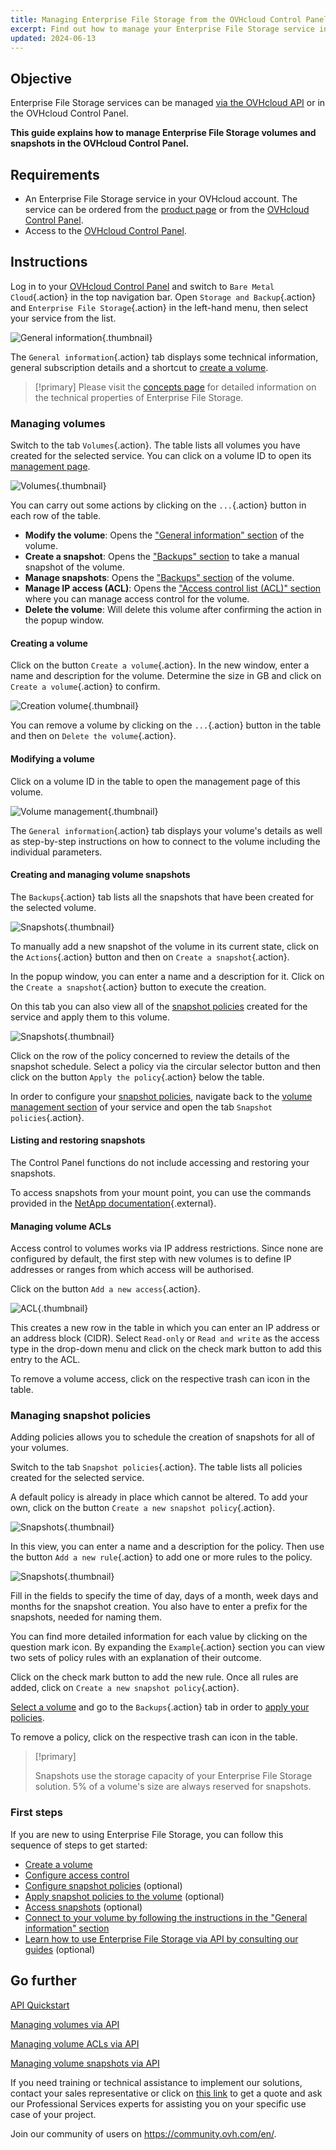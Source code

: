 ```yaml
---
title: Managing Enterprise File Storage from the OVHcloud Control Panel
excerpt: Find out how to manage your Enterprise File Storage service in the OVHcloud Control Panel
updated: 2024-06-13
---
```


## Objective

Enterprise File Storage services can be managed [via the OVHcloud API](/pages/storage_and_backup/file_storage/enterprise_file_storage/netapp_quick_start) or in the OVHcloud Control Panel.

**This guide explains how to manage Enterprise File Storage volumes and snapshots in the OVHcloud Control Panel.**

## Requirements

- An Enterprise File Storage service in your OVHcloud account. The service can be ordered from the [product page](https://www.ovhcloud.com/en-ie/storage-solutions/enterprise-file-storage/) or from the [OVHcloud Control Panel](https://www.ovh.com/manager/#/dedicated/netapp/new).
- Access to the [OVHcloud Control Panel](https://www.ovh.com/auth/?action=gotomanager&from=https://www.ovh.ie/&ovhSubsidiary=ie).

## Instructions <a name="instructions"></a>

Log in to your [OVHcloud Control Panel](https://www.ovh.com/auth/?action=gotomanager&from=https://www.ovh.ie/&ovhSubsidiary=ie) and switch to `Bare Metal Cloud`{.action} in the top navigation bar. Open `Storage and Backup`{.action} and `Enterprise File Storage`{.action} in the left-hand menu, then select your service from the list.

![General information](images/manage_enterprise01.png){.thumbnail}

The `General information`{.action} tab displays some technical information, general subscription details and a shortcut to [create a volume](#create_volume).

> [!primary]
> Please visit the [concepts page](/pages/storage_and_backup/file_storage/enterprise_file_storage/netapp_concepts) for detailed information on the technical properties of Enterprise File Storage.
>

### Managing volumes <a name="manage_volume"></a>

Switch to the tab `Volumes`{.action}. The table lists all volumes you have created for the selected service. You can click on a volume ID to open its [management page](#modify_volume). 

![Volumes](images/manage_enterprise02.png){.thumbnail}

You can carry out some actions by clicking on the `...`{.action} button in each row of the table.

- **Modify the volume**: Opens the ["General information" section](#modify_volume) of the volume.
- **Create a snapshot**: Opens the ["Backups" section](#snapshots) to take a manual snapshot of the volume.
- **Manage snapshots**: Opens the ["Backups" section](#snapshots) of the volume.
- **Manage IP access (ACL)**: Opens the ["Access control list (ACL)" section](#access_control) where you can manage access control for the volume.
- **Delete the volume**: Will delete this volume after confirming the action in the popup window.

#### Creating a volume <a name="create_volume"></a>

Click on the button `Create a volume`{.action}. In the new window, enter a name and description for the volume. Determine the size in GB and click on `Create a volume`{.action} to confirm.

![Creation volume](images/manage_enterprise03.png){.thumbnail}

You can remove a volume by clicking on the `...`{.action} button in the table and then on `Delete the volume`{.action}.

#### Modifying a volume <a name="modify_volume"></a>

Click on a volume ID in the table to open the management page of this volume.

![Volume management](images/manage_enterprise04.png){.thumbnail}

The `General information`{.action} tab displays your volume's details as well as step-by-step instructions on how to connect to the volume including the individual parameters.

#### Creating and managing volume snapshots <a name="snapshots"></a>

The `Backups`{.action} tab lists all the snapshots that have been created for the selected volume.

![Snapshots](images/manage_enterprise05.png){.thumbnail}

To manually add a new snapshot of the volume in its current state, click on the `Actions`{.action} button and then on `Create a snapshot`{.action}.

In the popup window, you can enter a name and a description for it. Click on the `Create a snapshot`{.action} button to execute the creation.

On this tab you can also view all of the [snapshot policies](#snapshot_policy) created for the service and apply them to this volume.

![Snapshots](images/manage_enterprise06.png){.thumbnail}

Click on the row of the policy concerned to review the details of the snapshot schedule. Select a policy via the circular selector button and then click on the button `Apply the policy`{.action} below the table.

In order to configure your [snapshot policies](#snapshot_policy), navigate back to the [volume management section](#instructions) of your service and open the tab `Snapshot policies`{.action}.

#### Listing and restoring snapshots <a name="access_snapshots"></a>

The Control Panel functions do not include accessing and restoring your snapshots.

To access snapshots from your mount point, you can use the commands provided in the [NetApp documentation](https://library.netapp.com/ecmdocs/ECMP1196991/html/GUID-36DC110C-C0FE-4313-BF53-1C12838F7BBD.html){.external}.

#### Managing volume ACLs <a name="access_control"></a>

Access control to volumes works via IP address restrictions. Since none are configured by default, the first step with new volumes is to define IP addresses or ranges from which access will be authorised.

Click on the button `Add a new access`{.action}.

![ACL](images/manage_enterprise07.png){.thumbnail}

This creates a new row in the table in which you can enter an IP address or an address block (CIDR). Select `Read-only` or `Read and write` as the access type in the drop-down menu and click on the check mark button to add this entry to the ACL.

To remove a volume access, click on the respective trash can icon in the table.

### Managing snapshot policies <a name="snapshot_policy"></a>

Adding policies allows you to schedule the creation of snapshots for all of your volumes.

Switch to the tab `Snapshot policies`{.action}. The table lists all policies created for the selected service.

A default policy is already in place which cannot be altered. To add your own, click on the button `Create a new snapshot policy`{.action}.

![Snapshots](images/manage_enterprise08.png){.thumbnail}

In this view, you can enter a name and a description for the policy. Then use the button `Add a new rule`{.action} to add one or more rules to the policy.

![Snapshots](images/manage_enterprise09.png){.thumbnail}

Fill in the fields to specify the time of day, days of a month, week days and months for the snapshot creation. You also have to enter a prefix for the snapshots, needed for naming them.

You can find more detailed information for each value by clicking on the question mark icon. By expanding the `Example`{.action} section you can view two sets of policy rules with an explanation of their outcome.

Click on the check mark button to add the new rule. Once all rules are added, click on `Create a new snapshot policy`{.action}.

[Select a volume](#manage_volume) and go to the `Backups`{.action} tab in order to [apply your policies](#snapshots).

To remove a policy, click on the respective trash can icon in the table.

> [!primary]
>
> Snapshots use the storage capacity of your Enterprise File Storage solution. 5% of a volume's size are always reserved for snapshots.
>

### First steps <a name="firststeps"></a>

If you are new to using Enterprise File Storage, you can follow this sequence of steps to get started:

- [Create a volume](#create_volume)
- [Configure access control](#access_control)
- [Configure snapshot policies](#snapshot_policy) (optional)
- [Apply snapshot policies to the volume](#snapshots) (optional)
- [Access snapshots](#access_snapshots) (optional)
- [Connect to your volume by following the instructions in the "General information" section](#modify_volume)
- [Learn how to use Enterprise File Storage via API by consulting our guides](#gofurther) (optional)

## Go further <a name="gofurther"></a>

[API Quickstart](/pages/storage_and_backup/file_storage/enterprise_file_storage/netapp_quick_start)

[Managing volumes via API](/pages/storage_and_backup/file_storage/enterprise_file_storage/netapp_volumes)

[Managing volume ACLs via API](/pages/storage_and_backup/file_storage/enterprise_file_storage/netapp_volume_acl)

[Managing volume snapshots via API](/pages/storage_and_backup/file_storage/enterprise_file_storage/netapp_volume_snapshots)

If you need training or technical assistance to implement our solutions, contact your sales representative or click on [this link](https://www.ovhcloud.com/en-ie/professional-services/) to get a quote and ask our Professional Services experts for assisting you on your specific use case of your project.

Join our community of users on <https://community.ovh.com/en/>.

